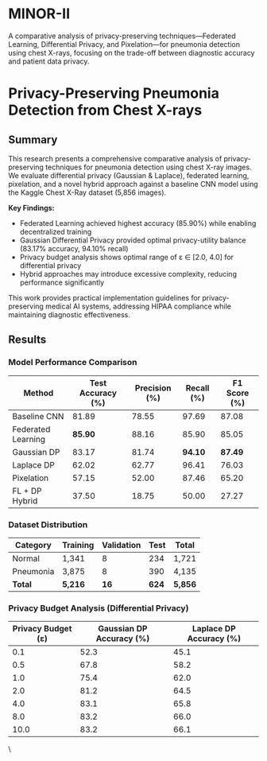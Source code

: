 # MINOR-II
A comparative analysis of privacy-preserving techniques—Federated Learning, Differential Privacy, and Pixelation—for pneumonia detection using chest X-rays, focusing on the trade-off between diagnostic accuracy and patient data privacy.
# Privacy-Preserving Pneumonia Detection from Chest X-rays

## Summary

This research presents a comprehensive comparative analysis of privacy-preserving techniques for pneumonia detection using chest X-ray images. We evaluate differential privacy (Gaussian & Laplace), federated learning, pixelation, and a novel hybrid approach against a baseline CNN model using the Kaggle Chest X-Ray dataset (5,856 images). 

**Key Findings:**
- Federated Learning achieved highest accuracy (85.90%) while enabling decentralized training
- Gaussian Differential Privacy provided optimal privacy-utility balance (83.17% accuracy, 94.10% recall)
- Privacy budget analysis shows optimal range of ε ∈ [2.0, 4.0] for differential privacy
- Hybrid approaches may introduce excessive complexity, reducing performance significantly

This work provides practical implementation guidelines for privacy-preserving medical AI systems, addressing HIPAA compliance while maintaining diagnostic effectiveness.

## Results

### Model Performance Comparison

| Method | Test Accuracy (%) | Precision (%) | Recall (%) | F1 Score (%) |
|--------|-------------------|---------------|------------|--------------|
| Baseline CNN | 81.89 | 78.55 | 97.69 | 87.08 |
| Federated Learning | **85.90** | 88.16 | 85.90 | 85.05 |
| Gaussian DP | 83.17 | 81.74 | **94.10** | **87.49** |
| Laplace DP | 62.02 | 62.77 | 96.41 | 76.03 |
| Pixelation | 57.15 | 52.00 | 87.46 | 65.20 |
| FL + DP Hybrid | 37.50 | 18.75 | 50.00 | 27.27 |

### Dataset Distribution

| Category | Training | Validation | Test | Total |
|----------|----------|------------|------|-------|
| Normal | 1,341 | 8 | 234 | 1,721 |
| Pneumonia | 3,875 | 8 | 390 | 4,135 |
| **Total** | **5,216** | **16** | **624** | **5,856** |

### Privacy Budget Analysis (Differential Privacy)

| Privacy Budget (ε) | Gaussian DP Accuracy (%) | Laplace DP Accuracy (%) |
|-------------------|--------------------------|-------------------------|
| 0.1 | 52.3 | 45.1 |
| 0.5 | 67.8 | 58.2 |
| 1.0 | 75.4 | 62.0 |
| 2.0 | 81.2 | 64.5 |
| 4.0 | 83.1 | 65.8 |
| 8.0 | 83.2 | 66.0 |
| 10.0 | 83.2 | 66.1 |

\
